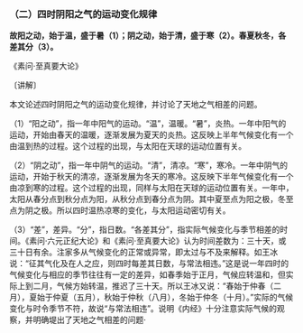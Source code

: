 ### （二）四时阴阳之气的运动变化规律

**故阳之动，始于温，盛于暑（1）；阴之动，始于清，盛于寒（2）。春夏秋冬，各差其分（3）。**

​《素问·至真要大论》

〔讲解〕

本文论述四时阴阳之气的运动变化规律，并讨论了天地之气相差的问题。

（1）“阳之动”，指一年中阳气的运动。“温”，温暖。“暑”，炎热。一年中阳气的运动，开始由春天的温暖，逐渐发展为夏天的炎热。这反映上半年气候变化有一个由温到热的过程。这个过程的出现，与太阳在天球的运动位置有关。

（2）“阴之动”，指一年中阴气的运动。“清”，清凉。“寒”，寒冷。一年中阴气的运动，开始于秋天的清凉，逐渐发展为冬天的寒冷。这反映下半年气候变化有一个由凉到寒的过程。这个过程的出现，同样与太阳在天球的运动位置有关。一年中，太阳从春分点到秋分点为阳，从秋分点到春分点为阴。其中夏至点为阳之极，冬至点为阴之极。所以四时温热凉寒的变化，与太阳运动密切有关。

（3）“差”，差异。“分”，指日数。“各差其分”，指实际气候变化与季节相差的时间。《素问·六元正纪大论》和《素问·至真要大论》认为时间差数为：三十天，或三十日有余。注家多从气候变化的正常或异常，即太过与不及来解释。如王冰说：“征其气化及在人之应，则四时每差其日数，与常法相违。”这是说一年四时的气候变化与相应的季节往往有一定的差异，如春季始于正月，气候应转温和，但实际上到二月，气候方始转温，推迟了三十天。所以王冰又说：“春始于仲春（二月），夏始于仲夏（五月），秋始于仲秋（八月），冬始于仲冬（十月）。”实际的气候变化与时令季节不符，故说“与常法相违”。说明《内经》十分注意实际气候的观察，并明确堤出了天地之气相差的问题·

